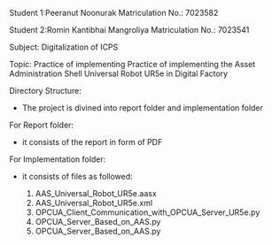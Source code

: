 Student 1:Peeranut Noonurak 
Matriculation No.: 7023582

Student 2:Romin Kantibhai Mangroliya 
Matriculation No.: 7023541

Subject: Digitalization of ICPS

Topic: Practice of implementing Practice of implementing the Asset Administration Shell Universal Robot UR5e in Digital Factory

Directory Structure:

- The project is divined into report folder and implementation folder


For Report folder: 

- it consists of the report in form of PDF

For Implementation folder:

- it consists of files as followed:

    1. AAS_Universal_Robot_UR5e.aasx 
    2. AAS_Universal_Robot_UR5e.xml
    3. OPCUA_Client_Communication_with_OPCUA_Server_UR5e.py
    4. OPCUA_Server_Based_on_AAS.py
    5. OPCUA_Server_Based_on_AAS.py
